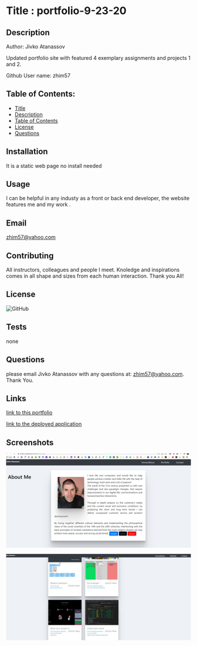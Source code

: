 
    
# Title : portfolio-9-23-20

## Description
Author: Jivko Atanassov

Updated portfolio site with featured 4 exemplary assignments and projects 1 and 2.

Github User name: zhim57

## Table of Contents:
- [Title](#title)
- [Description](#description)
- [Table of Contents](#table-of-contents)
- [License](#licence)
- [Questions](#questions)

## Installation
It is a static web page no install needed
## Usage

I can be helpful in any industy as a front or back end developer, the website features me and my work .
## Email
zhim57@yahoo.com
## Contributing
All instructors, colleagues and people I meet. Knoledge and inspirations comes in all shape and sizes from each human interaction. Thank you All!

## License
![GitHub](https://img.shields.io/github/license/zhim57/portfolio-9-23-20)

## Tests
none

## Questions
please email Jivko Atanassov with any questions at: zhim57@yahoo.com. Thank You.

## Links

[link to this portfolio](https://github.com/zhim57/portfolio-9-23-20)

[link to the deployed application](https://zhim57.github.io/portfolio-9-23-20/)
  

## Screenshots

![screenshot no.1 of the working application](portfolio-9-23-20-1.JPG)

![screenshot no.2 of the working application](portfolio-9-23-20-2.JPG)


  